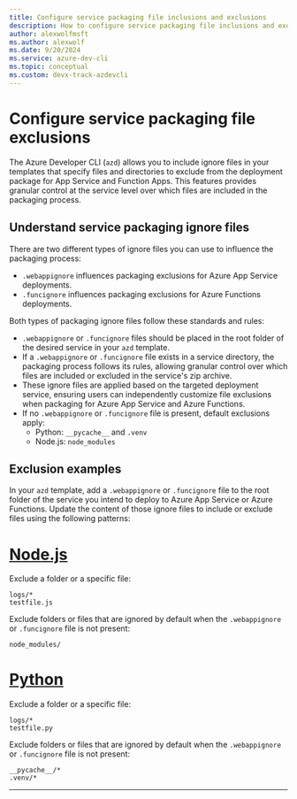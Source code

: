 ```yaml
---
title: Configure service packaging file inclusions and exclusions
description: How to configure service packaging file inclusions and exclusions for Azure Developer CLI templates
author: alexwolfmsft
ms.author: alexwolf
ms.date: 9/20/2024
ms.service: azure-dev-cli
ms.topic: conceptual
ms.custom: devx-track-azdevcli
---
```


# Configure service packaging file exclusions

The Azure Developer CLI (`azd`) allows you to include ignore files in your templates that specify files and directories to exclude from the deployment package for App Service and Function Apps. This features provides granular control at the service level over which files are included in the packaging process.

## Understand service packaging ignore files

There are two different types of ignore files you can use to influence the packaging process:

- `.webappignore` influences packaging exclusions for Azure App Service deployments.
- `.funcignore` influences  packaging exclusions for Azure Functions deployments.

Both types of packaging ignore files follow these standards and rules:

- `.webappignore` or `.funcignore` files should be placed in the root folder of the desired service in your `azd` template.
- If a `.webappignore` or `.funcignore` file exists in a service directory, the packaging process follows its rules, allowing granular control over which files are included or excluded in the service's zip archive.
- These ignore files are applied based on the targeted deployment service, ensuring users can independently customize file exclusions when packaging for Azure App Service and Azure Functions.
- If no `.webappignore` or `.funcignore` file is present, default exclusions apply:
    - Python: `__pycache__` and `.venv`
    - Node.js: `node_modules`

## Exclusion examples

In your `azd` template, add a `.webappignore` or `.funcignore` file to the root folder of the service you intend to deploy to Azure App Service or Azure Functions. Update the content of those ignore files to include or exclude files using the following patterns:

# [Node.js](#tab/nodejs)

Exclude a folder or a specific file:

```text
logs/*
testfile.js
```

Exclude folders or files that are ignored by default when the `.webappignore` or `.funcignore` file is not present:

```text
node_modules/
```

# [Python](#tab/python)

Exclude a folder or a specific file:

```text
logs/*
testfile.py
```

Exclude folders or files that are ignored by default when the `.webappignore` or `.funcignore` file is not present:

```text
__pycache__/*
.venv/*
```

---
